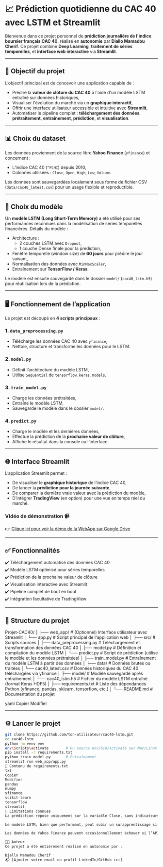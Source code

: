 # 📈 Prédiction quotidienne du CAC 40 avec LSTM et Streamlit

Bienvenue dans ce projet personnel de **prédiction journalière de l'indice boursier français CAC 40**, réalisé en **autonomie** par **Diallo Mamadou Cherif**. Ce projet combine **Deep Learning**, **traitement de séries temporelles**, et **interface web interactive** via **Streamlit**.

---

## 🎯 Objectif du projet

L’objectif principal est de concevoir une application capable de :

- Prédire la **valeur de clôture du CAC 40** à l'aide d'un modèle LSTM entraîné sur données historiques,
- Visualiser l'évolution du marché via un **graphique interactif**,
- Offrir une interface utilisateur accessible et intuitive avec **Streamlit**,
- Automatiser le pipeline complet : **téléchargement des données**, **prétraitement**, **entraînement**, **prédiction**, et **visualisation**.

---

## 📊 Choix du dataset

Les données proviennent de la source libre **Yahoo Finance** (`yfinance`) et concernent :

- L’indice CAC 40 (`^FCHI`) depuis 2010,
- Colonnes utilisées : `Close`, `Open`, `High`, `Low`, `Volume`.

Les données sont sauvegardées localement sous forme de fichier CSV (`data/cac40_latest.csv`) pour un usage flexible et reproductible.

---

## 🧠 Choix du modèle

Un **modèle LSTM (Long Short-Term Memory)** a été utilisé pour ses performances reconnues dans la modélisation de séries temporelles financières. Détails du modèle :

- Architecture :  
  - 2 couches LSTM avec `Dropout`,
  - 1 couche Dense finale pour la prédiction,
- Fenêtre temporelle (window size) de **60 jours** pour prédire le jour suivant,
- Normalisation des données avec `MinMaxScaler`,
- Entraînement sur **TensorFlow / Keras**.

Le modèle est ensuite sauvegardé dans le dossier `model/` (`cac40_lstm.h5`) pour réutilisation lors de la prédiction.

---

## 🖥️ Fonctionnement de l’application

Le projet est découpé en **4 scripts principaux** :

### 1. `data_preprocessing.py`

- Télécharge les données CAC 40 avec `yfinance`,
- Nettoie, structure et transforme les données pour le LSTM.

### 2. `model.py`

- Définit l’architecture du modèle LSTM,
- Utilise `Sequential` de `tensorflow.keras.models`.

### 3. `train_model.py`

- Charge les données prétraitées,
- Entraîne le modèle LSTM,
- Sauvegarde le modèle dans le dossier `model/`.

### 4. `predict.py`

- Charge le modèle et les dernières données,
- Effectue la prédiction de la **prochaine valeur de clôture**,
- Affiche le résultat dans la console ou l’interface.

---

## 🌐 Interface Streamlit

L’application Streamlit permet :

- De visualiser le **graphique historique** de l’indice CAC 40,
- De lancer la **prédiction pour la journée suivante**,
- De comparer la dernière vraie valeur avec la prédiction du modèle,
- D’intégrer **TradingView** (en option) pour une vue en temps réel du marché.

### Vidéo de démonstration 📹

👉 [Clique ici pour voir la démo de la WebApp sur Google Drive](https://drive.google.com/drive/folders/1mEXAjKg-vCgXeArxqmXDLxjJt7pAo05m?usp=drive_link)

---

## ✅ Fonctionnalités

✔️ Téléchargement automatisé des données CAC 40  
✔️ Modèle LSTM optimisé pour séries temporelles  
✔️ Prédiction de la prochaine valeur de clôture  
✔️ Visualisation interactive avec Streamlit  
✔️ Pipeline complet de bout en bout  
✔️ Intégration facultative de TradingView  

---

## 📁 Structure du projet

Projet-CAC40/
│
├── web_app/                      # (Optionnel) Interface utilisateur avec Streamlit
│   └── app.py                    # Script principal de l'application web
│
├── src/                          # Scripts sources
│   ├── data_preprocessing.py     # Téléchargement et transformation des données CAC 40
│   ├── model.py                  # Définition et compilation du modèle LSTM
│   └── predict.py                # Script de prédiction (utilise le modèle et les données prétraitées)
│
├── train_model.py                # Entraînement du modèle LSTM à partir des données
│
├── data/                         # Données brutes ou traitées
│   └── cac40_latest.csv          # Données historiques du CAC 40 téléchargées via yfinance
│
├── model/                        # Modèle sauvegardé après entraînement
│   └── cac40_lstm.h5             # Fichier du modèle LSTM entraîné (format Keras HDF5)
│
├── requirements.txt              # Liste des dépendances Python (yfinance, pandas, sklearn, tensorflow, etc.)
│
└── README.md                     # Documentation du projet


yaml
Copier
Modifier

---

## ⚙️ Lancer le projet

```bash
git clone https://github.com/ton-utilisateur/cac40-lstm.git
cd cac40-lstm
python -m venv env
env\Scripts\activate        # Ou source env/bin/activate sur Mac/Linux
pip install -r requirements.txt
python train_model.py       # Entraînement
streamlit run web_app/app.py
🔧 Contenu de requirements.txt
txt
Copier
Modifier
pandas
numpy
yfinance
scikit-learn
tensorflow
streamlit
🚫 Limitations connues
La prédiction repose uniquement sur la variable Close, sans indicateurs techniques (MACD, RSI, etc.) pour l’instant.

Le modèle LSTM, bien que performant, peut subir un surapprentissage si les données ne sont pas bien préparées.

Les données de Yahoo Finance peuvent occasionnellement échouer si l’API est instable.

👨‍💻 Auteur
Ce projet a été entièrement réalisé en autonomie par :

Diallo Mamadou Cherif
📬 [Ajouter votre email ou profil LinkedIn/GitHub ici]
